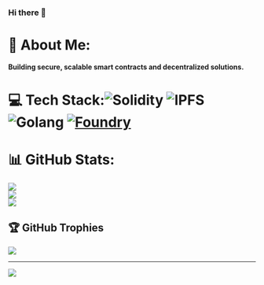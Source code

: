 ### Hi there 👋

<!--
**anjolagithub/anjolagithub** is a ✨ _special_ ✨ repository because its `README.md` (this file) appears on your GitHub profile.

Here are some ideas to get you started:

- 🔭 I’m currently working on ...
- 🌱 I’m currently learning ...
- 👯 I’m looking to collaborate on ...
- 🤔 I’m looking for help with ...
- 💬 Ask me about ...
- 📫 How to reach me: ...
- 😄 Pronouns: ...
- ⚡ Fun fact: ...
-->
<!-- # Mitch
 Project Fairplay -->
# 💫 About Me:
**Building secure, scalable smart contracts and decentralized solutions.**


# 💻 Tech Stack:![Solidity](https://img.shields.io/badge/Solidity-%23363636.svg?style=for-the-badge&logo=solidity&logoColor=white)   ![IPFS](https://img.shields.io/badge/IPFS-%23040818.svg?style=for-the-badge&logo=ipfs&logoColor=white)    ![Golang](https://img.shields.io/badge/Go-%2300ADD8.svg?style=for-the-badge&logo=go&logoColor=white)  [![Foundry](https://img.shields.io/badge/Foundry-%232D2D2D.svg?style=for-the-badge&logoColor=white)](https://getfoundry.sh/)

# 📊 GitHub Stats:
![](https://github-readme-stats.vercel.app/api?username=anjolagithub&theme=dark&hide_border=false&include_all_commits=true&count_private=false)<br/>
![](https://github-readme-streak-stats.herokuapp.com/?user=anjolagithub&theme=dark&hide_border=false)<br/>
![](https://github-readme-stats.vercel.app/api/top-langs/?username=anjolagithub&theme=dark&hide_border=false&include_all_commits=true&count_private=false&layout=compact)

## 🏆 GitHub Trophies
![](https://github-profile-trophy.vercel.app/?username=anjolagithub&theme=radical&no-frame=false&no-bg=true&margin-w=4)

---
[![](https://visitcount.itsvg.in/api?id=anjolagithub&icon=0&color=0)](https://visitcount.itsvg.in)

  
  <!-- Proudly created with GPRM ( https://gprm.itsvg.in ) -->
  
